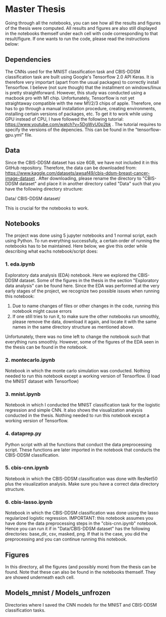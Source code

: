 # Master Thesis
Going through all the notebooks, you can see how all the results and figures of the thesis were computed. All results and figures are also still displayed in the notebooks themself under each cell with code corresponding to that result/figure. If one wants to run the code, please read the instructions below:

## Dependencies
The CNNs used for the MNIST classification task and CBIS-DDSM classification task are built using Google's Tensorflow 2.0 API Keras. It is therefore very importart (apart from the usual packages) to correctly install Tensorflow. I believe (not sure though) that the installment on windows/linux is pretty straightforward. However, this study was conducted using a macbook pro with M1 chip. Unfortunately, Tensorflow is not yet straightaway compatible with the new M1/2/3 chips of apple. Therefore, one has to go through a manual installation procedure, creating environments, installing certain versions of packages, etc. To get it to work while using GPU instead of CPU, I have followed the following tutorial: https://www.youtube.com/watch?v=5DgWvU0p2bk . The tutorial requires to specify the versions of the depencies. This can be found in the "tensorflow-gpu.yml" file.

## Data
Since the CBIS-DDSM dataset has size 6GB, we have not included it in this GitHub repository. Therefore, the data can be downloaded from: https://www.kaggle.com/datasets/awsaf49/cbis-ddsm-breast-cancer-image-dataset . After downloading, please rename the directory to "CBIS-DDSM dataset" and place it in another directory called "Data" such that you have the following directory structure:

Data/
    CBIS-DDSM dataset/

This is crucial for the notebooks to work.

## Notebooks
The project was done using 5 jupyter notebooks and 1 normal script, each using Python. To run everything successfully, a certain order of running the notebooks has to be maintained. Here below, we give this order while describing what eachs notebook/script does:

### 1. eda.ipynb
Exploratory data analysis (EDA) notebook. Here we explored the CBIS-DDSM dataset. Some of the figures in the thesis in the section "Exploratory data analysis" can be found here. Since the EDA was performed at the very early stages of the project, we recognize two possible issues when running this notebook:
1. Due to name changes of files or other changes in the code, running this notebook might cause errors
2. If one still tries to run it, to make sure the other notebooks run smoothly, please remove the data, download it again, and locate it with the same names in the same directory structure as mentioned above.

Unfortunately, there was no time left to change the notebook such that everything runs smoothly. However, some of the figures of the EDA seen in the thesis can be found in the notebook.

### 2. montecarlo.ipynb
Notebook in which the monte carlo simulation was conducted. Nothing needed to run this notebook except a working version of Tensorflow. (I load the MNIST dataset with Tensorflow)

### 3. mnist.ipynb
Notebook in which I conducted the MNIST classification task for the logistic regression and simple CNN. It also shows the visualization analysis conducted in the thesis. Nothing needed to run this notebook except a working version of Tensorflow.

### 4. dataprep.py
Python script with all the functions that conduct the data preprocessing script. These functions are later imported in the notebook that conducts the CBIS-DDSM classification.

### 5. cbis-cnn.ipynb
Notebook in which the CBIS-DDSM classification was done with ResNet50 plus the visualization analysis. Make sure you have a correct data directory structure.

### 6. cbis-lasso.ipynb
Notebook in which the CBIS-DDSM classification was done using the lasso regularized logistic regression. IMPORTANT: this notebook assumes you have done the data preprocessing steps in the "cbis-cnn.ipynb" notebook. Hence you can run it if in "Data/CBIS-DDSM dataset" has the following directories: base_dir, csv, masked, png. If that is the case, you did the preprocessing and you can continue running this notebook.

## Figures
In this directory, all the figures (and possibly more) from the thesis can be found. Note that these can also be found in the notebooks themself. They are showed underneath each cell.

## Models_mnist / Models_unfrozen
Directories where I saved the CNN models for the MNIST and CBIS-DDSM classification tasks.

